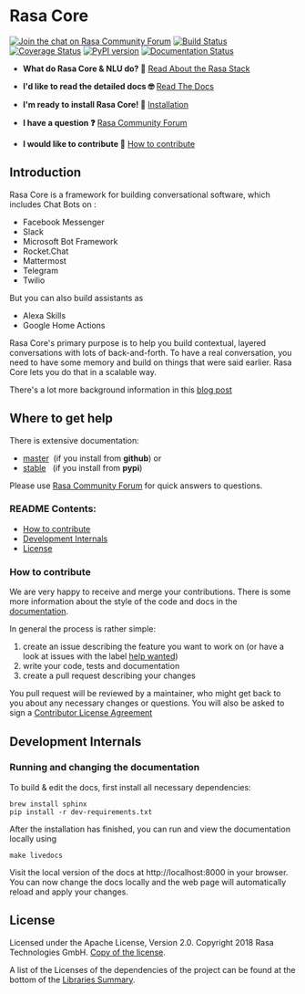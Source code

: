 # Rasa Core
[![Join the chat on Rasa Community Forum](https://img.shields.io/badge/forum-join%20discussions-brightgreen.svg)](https://forum.rasa.com/?utm_source=badge&utm_medium=badge&utm_campaign=pr-badge&utm_content=badge)
[![Build Status](https://travis-ci.com/RasaHQ/rasa_core.svg?branch=master)](https://travis-ci.com/RasaHQ/rasa_core)
[![Coverage Status](https://coveralls.io/repos/github/RasaHQ/rasa_core/badge.svg?branch=master)](https://coveralls.io/github/RasaHQ/rasa_core?branch=master)
[![PyPI version](https://img.shields.io/pypi/v/rasa_core.svg)](https://pypi.python.org/pypi/rasa-core)
[![Documentation Status](https://img.shields.io/badge/docs-stable-brightgreen.svg)](https://rasa.com/docs/core)


- **What do Rasa Core & NLU do? 🤔** 
  [Read About the Rasa Stack](https://rasa.com/products/rasa-stack/)

- **I'd like to read the detailed docs 🤓** 
  [Read The Docs](https://rasa.com/docs/core)

- **I'm ready to install Rasa Core! 🚀** 
  [Installation](https://rasa.com/docs/core/installation.html)

- **I have a question ❓** 
  [Rasa Community Forum](https://forum.rasa.com)

- **I would like to contribute 🤗** 
  [How to contribute](#how-to-contribute)


## Introduction

Rasa Core is a framework for building conversational software, which includes
Chat Bots on :
- Facebook Messenger
- Slack
- Microsoft Bot Framework
- Rocket.Chat
- Mattermost
- Telegram
- Twilio

But you can also build assistants as
- Alexa Skills
- Google Home Actions

Rasa Core's primary purpose is to help you build contextual, layered 
conversations with lots of back-and-forth. To have a real conversation, 
you need to have some memory and build on things that were said earlier.
Rasa Core lets you do that in a scalable way.

There's a lot more background information in this 
[blog post](https://medium.com/rasa-blog/a-new-approach-to-conversational-software-2e64a5d05f2a)

## Where to get help

There is extensive documentation:

- [master](https://rasa.com/docs/core/master/)&nbsp; 
  (if you install from **github**) or 
- [stable](https://rasa.com/docs/core)&nbsp;&nbsp; 
  (if you install from **pypi**)


Please use [Rasa Community Forum](https://forum.rasa.com) for quick answers to 
questions.



### README Contents:
- [How to contribute](#how-to-contribute)
- [Development Internals](#development-internals)
- [License](#license)

### How to contribute
We are very happy to receive and merge your contributions. There is 
some more information about the style of the code and docs in the 
[documentation](https://nlu.rasa.com/contribute.html).

In general the process is rather simple:
1. create an issue describing the feature you want to work on (or 
   have a look at issues with the label 
   [help wanted](https://github.com/RasaHQ/rasa_core/issues?q=is%3Aissue+is%3Aopen+label%3A%22help+wanted%22))
2. write your code, tests and documentation
3. create a pull request describing your changes

You pull request will be reviewed by a maintainer, who might get 
back to you about any necessary changes or questions. You will 
also be asked to sign a 
[Contributor License Agreement](https://cla-assistant.io/RasaHQ/rasa_core)


## Development Internals
### Running and changing the documentation
To build & edit the docs, first install all necessary dependencies:

```
brew install sphinx
pip install -r dev-requirements.txt
```

After the installation has finished, you can run and view the documentation
locally using
```
make livedocs
```

Visit the local version of the docs at http://localhost:8000 in your browser.
You can now change the docs locally and the web page will automatically reload
and apply your changes.

## License
Licensed under the Apache License, Version 2.0. 
Copyright 2018 Rasa Technologies GmbH. [Copy of the license](LICENSE.txt).

A list of the Licenses of the dependencies of the project can be found at
the bottom of the
[Libraries Summary](https://libraries.io/github/RasaHQ/rasa_core).
